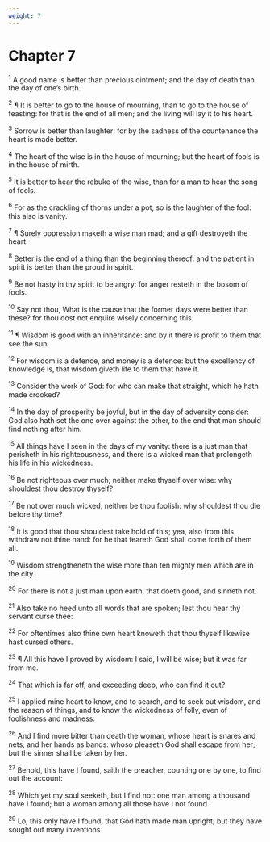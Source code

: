 ```yaml
---
weight: 7
---
```


# Chapter 7

<sup>1</sup> A good name is better than precious ointment; and the day of death than the day of one’s birth. 

<sup>2</sup> ¶ It is better to go to the house of mourning, than to go to the house of feasting: for that is the end of all men; and the living will lay it to his heart. 

<sup>3</sup> Sorrow is better than laughter: for by the sadness of the countenance the heart is made better. 

<sup>4</sup> The heart of the wise is in the house of mourning; but the heart of fools is in the house of mirth. 

<sup>5</sup> It is better to hear the rebuke of the wise, than for a man to hear the song of fools. 

<sup>6</sup> For as the crackling of thorns under a pot, so is the laughter of the fool: this also is vanity. 

<sup>7</sup> ¶ Surely oppression maketh a wise man mad; and a gift destroyeth the heart. 

<sup>8</sup> Better is the end of a thing than the beginning thereof: and the patient in spirit is better than the proud in spirit. 

<sup>9</sup> Be not hasty in thy spirit to be angry: for anger resteth in the bosom of fools. 

<sup>10</sup> Say not thou, What is the cause that the former days were better than these? for thou dost not enquire wisely concerning this. 

<sup>11</sup> ¶ Wisdom is good with an inheritance: and by it there is profit to them that see the sun. 

<sup>12</sup> For wisdom is a defence, and money is a defence: but the excellency of knowledge is, that wisdom giveth life to them that have it. 

<sup>13</sup> Consider the work of God: for who can make that straight, which he hath made crooked? 

<sup>14</sup> In the day of prosperity be joyful, but in the day of adversity consider: God also hath set the one over against the other, to the end that man should find nothing after him. 

<sup>15</sup> All things have I seen in the days of my vanity: there is a just man that perisheth in his righteousness, and there is a wicked man that prolongeth his life in his wickedness. 

<sup>16</sup> Be not righteous over much; neither make thyself over wise: why shouldest thou destroy thyself? 

<sup>17</sup> Be not over much wicked, neither be thou foolish: why shouldest thou die before thy time? 

<sup>18</sup> It is good that thou shouldest take hold of this; yea, also from this withdraw not thine hand: for he that feareth God shall come forth of them all. 

<sup>19</sup> Wisdom strengtheneth the wise more than ten mighty men which are in the city. 

<sup>20</sup> For there is not a just man upon earth, that doeth good, and sinneth not. 

<sup>21</sup> Also take no heed unto all words that are spoken; lest thou hear thy servant curse thee: 

<sup>22</sup> For oftentimes also thine own heart knoweth that thou thyself likewise hast cursed others. 

<sup>23</sup> ¶ All this have I proved by wisdom: I said, I will be wise; but it was far from me. 

<sup>24</sup> That which is far off, and exceeding deep, who can find it out? 

<sup>25</sup> I applied mine heart to know, and to search, and to seek out wisdom, and the reason of things, and to know the wickedness of folly, even of foolishness and madness: 

<sup>26</sup> And I find more bitter than death the woman, whose heart is snares and nets, and her hands as bands: whoso pleaseth God shall escape from her; but the sinner shall be taken by her. 

<sup>27</sup> Behold, this have I found, saith the preacher, counting one by one, to find out the account: 

<sup>28</sup> Which yet my soul seeketh, but I find not: one man among a thousand have I found; but a woman among all those have I not found. 

<sup>29</sup> Lo, this only have I found, that God hath made man upright; but they have sought out many inventions. 



